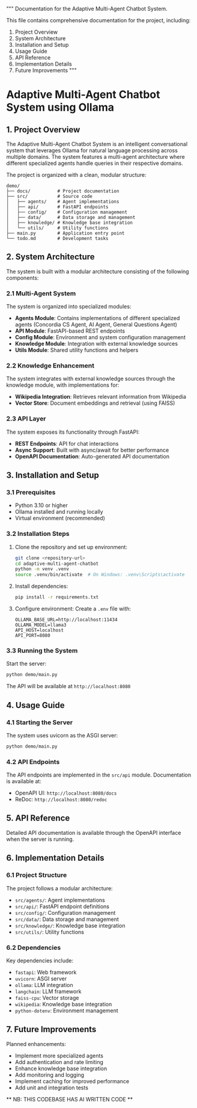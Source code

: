 """
Documentation for the Adaptive Multi-Agent Chatbot System.

This file contains comprehensive documentation for the project, including:
1. Project Overview
2. System Architecture
3. Installation and Setup
4. Usage Guide
5. API Reference
6. Implementation Details
7. Future Improvements
"""

# Adaptive Multi-Agent Chatbot System using Ollama

## 1. Project Overview

The Adaptive Multi-Agent Chatbot System is an intelligent conversational system that leverages Ollama for natural language processing across multiple domains. The system features a multi-agent architecture where different specialized agents handle queries in their respective domains.

The project is organized with a clean, modular structure:
```
demo/
├── docs/          # Project documentation
├── src/           # Source code
│   ├── agents/    # Agent implementations
│   ├── api/       # FastAPI endpoints
│   ├── config/    # Configuration management
│   ├── data/      # Data storage and management
│   ├── knowledge/ # Knowledge base integration
│   └── utils/     # Utility functions
├── main.py        # Application entry point
└── todo.md        # Development tasks
```

## 2. System Architecture

The system is built with a modular architecture consisting of the following components:

### 2.1 Multi-Agent System

The system is organized into specialized modules:
- **Agents Module**: Contains implementations of different specialized agents (Concordia CS Agent, AI Agent, General Questions Agent)
- **API Module**: FastAPI-based REST endpoints
- **Config Module**: Environment and system configuration management
- **Knowledge Module**: Integration with external knowledge sources
- **Utils Module**: Shared utility functions and helpers

### 2.2 Knowledge Enhancement

The system integrates with external knowledge sources through the knowledge module, with implementations for:
- **Wikipedia Integration**: Retrieves relevant information from Wikipedia
- **Vector Store**: Document embeddings and retrieval (using FAISS)

### 2.3 API Layer

The system exposes its functionality through FastAPI:
- **REST Endpoints**: API for chat interactions
- **Async Support**: Built with async/await for better performance
- **OpenAPI Documentation**: Auto-generated API documentation

## 3. Installation and Setup

### 3.1 Prerequisites

- Python 3.10 or higher
- Ollama installed and running locally
- Virtual environment (recommended)

### 3.2 Installation Steps

1. Clone the repository and set up environment:
   ```bash
   git clone <repository-url>
   cd adaptive-multi-agent-chatbot
   python -m venv .venv
   source .venv/bin/activate  # On Windows: .venv\Scripts\activate
   ```

2. Install dependencies:
   ```bash
   pip install -r requirements.txt
   ```

3. Configure environment:
   Create a `.env` file with:
   ```
   OLLAMA_BASE_URL=http://localhost:11434
   OLLAMA_MODEL=llama3
   API_HOST=localhost
   API_PORT=8080
   ```

### 3.3 Running the System

Start the server:
```bash
python demo/main.py
```

The API will be available at `http://localhost:8080`

## 4. Usage Guide

### 4.1 Starting the Server

The system uses uvicorn as the ASGI server:
```bash
python demo/main.py
```

### 4.2 API Endpoints

The API endpoints are implemented in the `src/api` module. Documentation is available at:
- OpenAPI UI: `http://localhost:8080/docs`
- ReDoc: `http://localhost:8080/redoc`

## 5. API Reference

Detailed API documentation is available through the OpenAPI interface when the server is running.

## 6. Implementation Details

### 6.1 Project Structure

The project follows a modular architecture:
- `src/agents/`: Agent implementations
- `src/api/`: FastAPI endpoint definitions
- `src/config/`: Configuration management
- `src/data/`: Data storage and management
- `src/knowledge/`: Knowledge base integration
- `src/utils/`: Utility functions

### 6.2 Dependencies

Key dependencies include:
- `fastapi`: Web framework
- `uvicorn`: ASGI server
- `ollama`: LLM integration
- `langchain`: LLM framework
- `faiss-cpu`: Vector storage
- `wikipedia`: Knowledge base integration
- `python-dotenv`: Environment management

## 7. Future Improvements

Planned enhancements:
- Implement more specialized agents
- Add authentication and rate limiting
- Enhance knowledge base integration
- Add monitoring and logging
- Implement caching for improved performance
- Add unit and integration tests

** NB: THIS CODEBASE HAS AI WRITTEN CODE **
